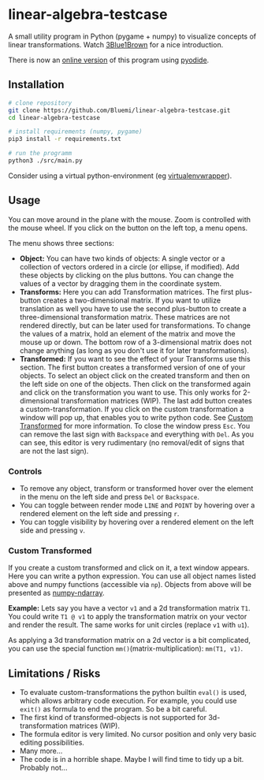 # linear-algebra-testcase
A small utility program in Python (pygame + numpy) to visualize concepts of linear transformations.
Watch [3Blue1Brown](https://www.youtube.com/watch?v=kYB8IZa5AuE) for a nice introduction.

There is now an [online version](https://bluemi.github.io/) of this program using [pyodide](https://github.com/pyodide/pyodide).


## Installation
```bash
# clone repository
git clone https://github.com/Bluemi/linear-algebra-testcase.git
cd linear-algebra-testcase

# install requirements (numpy, pygame)
pip3 install -r requirements.txt

# run the programm
python3 ./src/main.py
```

Consider using a virtual python-environment (eg [virtualenvwrapper](https://pypi.org/project/virtualenvwrapper)).

## Usage
You can move around in the plane with the mouse. Zoom is controlled with the mouse wheel.
If you click on the button on the left top, a menu opens.

The menu shows three sections:
- **Object:** You can have two kinds of objects: A single vector or a collection of vectors ordered in a circle (or ellipse, if modified). Add these objects by clicking on the plus buttons. You can change the values of a vector by dragging them in the coordinate system.
- **Transforms:** Here you can add Transformation matrices. The first plus-button creates a two-dimensional matrix. If you want to utilize translation as well you have to use the second plus-button to create a three-dimensional transformation matrix. These matrices are not rendered directly, but can be later used for transformations. To change the values of a matrix, hold an element of the matrix and move the mouse up or down. The bottom row of a 3-dimensional matrix does not change anything (as long as you don't use it for later transformations).
- **Transformed:** If you want to see the effect of your Transforms use this section. The first button creates a transformed version of one of your objects.
                   To select an object click on the created transform and then on the left side on one of the objects. Then click on the transformed again and click on the transformation you want to use.
                   This only works for 2-dimensional transformation matrices (WIP).
                   The last add button creates a custom-transformation. If you click on the custom transformation a window will pop up, that enables you to write python code.
                   See [Custom Transformed](#custom-transformed) for more information. To close the window press `Esc`. You can remove the last sign with `Backspace` and everything with `Del`.
                   As you can see, this editor is very rudimentary (no removal/edit of signs that are not the last sign).

### Controls
- To remove any object, transform or transformed hover over the element in the menu on the left side and press `Del` or `Backspace`.
- You can toggle between render mode `LINE` and `POINT` by hovering over a rendered element on the left side and pressing `r`.
- You can toggle visibility by hovering over a rendered element on the left side and pressing `v`.


### Custom Transformed
If you create a custom transformed and click on it, a text window appears. Here you can write a python expression.
You can use all object names listed above and numpy functions (accessible via `np`). Objects from above will be presented as [numpy-ndarray](https://numpy.org/doc/stable/reference/generated/numpy.ndarray.html).

**Example:** Lets say you have a vector `v1` and a 2d transformation matrix `T1`. You could write `T1 @ v1` to apply the transformation matrix on your vector and render the result.
The same works for unit circles (replace `v1` with `u1`).

As applying a 3d transformation matrix on a 2d vector is a bit complicated, you can use the special function `mm()`(matrix-multiplication): `mm(T1, v1)`.

## Limitations / Risks
- To evaluate custom-transformations the python builtin `eval()` is used, which allows arbitrary code execution. For example, you could use `exit()` as formula to end the program. So be a bit careful.
- The first kind of transformed-objects is not supported for 3d-transformation matrices (WIP).
- The formula editor is very limited. No cursor position and only very basic editing possibilities.
- Many more...
- The code is in a horrible shape. Maybe I will find time to tidy up a bit. Probably not...
